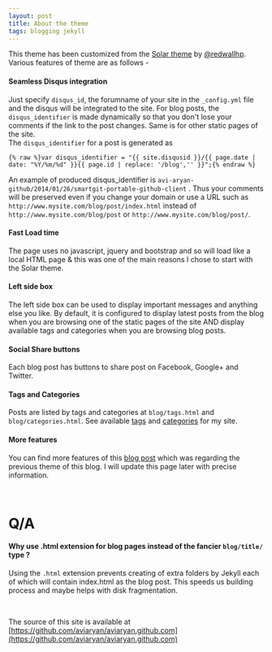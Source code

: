 ```yaml
---
layout: post
title: About the theme
tags: blogging jekyll
---
```


This theme has been customized from the [Solar theme](http://redwallhp.github.io/solar-theme-jekyll/) by [@redwallhp](http://github.com/redwallhp).  
Various features of theme are as follows -  
  
#### Seamless Disqus integration
Just specify `disqus_id`, the forumname of your site in the `_config.yml` file and the disqus will be integrated to the site. For blog posts, the `disqus_identifier` is 
made dynamically so that you don't lose your comments if the link to the post changes. Same is for other static pages of the site.  
The `disqus_identifier` for a post is generated as

    {% raw %}var disqus_identifier = "{{ site.disqusid }}/{{ page.date | date: "%Y/%m/%d" }}{{ page.id | replace: '/blog','' }}";{% endraw %}

An example of produced disqus_identifier is `avi-aryan-github/2014/01/26/smartgit-portable-github-client` . Thus your comments will be preserved even if you change your 
domain or use a URL such as `http://www.mysite.com/blog/post/index.html` instead of `http://www.mysite.com/blog/post` or `http://www.mysite.com/blog/post/`.
  
#### Fast Load time
The page uses no javascript, jquery and bootstrap and so will load like a local HTML page & this was one of the main reasons I chose to start with the Solar theme.
  
#### Left side box
The left side box can be used to display important messages and anything else you like. By default, it is configured to display latest posts from the blog when you are 
browsing one of the static pages of the site AND display available tags and categories when you are browsing blog posts.
  
#### Social Share buttons
Each blog post has buttons to share post on Facebook, Google+ and Twitter.
  
#### Tags and Categories
Posts are listed by tags and categories at `blog/tags.html` and `blog/categories.html`. See available <a href="/blog/tags.html">tags</a> and 
<a href="/blog/categories.html">categories</a> for my site.
  
#### More features
You can find more features of this [blog post](post_1.html) which was regarding the previous theme of this blog. I will update this page later with precise information.
  
<br>

# Q/A
#### Why use .html extension for blog pages instead of the fancier `blog/title/` type ?
Using the `.html` extension prevents creating of extra folders by Jekyll each of which will contain index.html as the blog post. This speeds us building process and maybe 
helps with disk fragmentation.
  
<br>
  

The source of this site is available at [https://github.com/aviaryan/aviaryan.github.com](https://github.com/aviaryan/aviaryan.github.com)